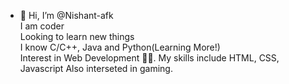 - 👋 Hi, I’m @Nishant-afk                             
I am coder       
Looking to learn new things       
I know C/C++, Java and Python(Learning More!)        
Interest in Web Development 👩‍💻.
My skills include HTML, CSS, Javascript
Also interseted in gaming.

<!---
Nishant-afk/Nishant-afk is a ✨ special ✨ repository because its `README.md` (this file) appears on your GitHub profile.
You can click the Preview link to take a look at your changes.
--->
